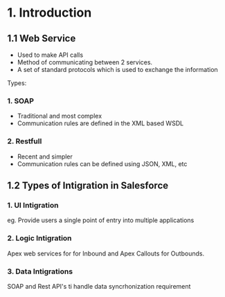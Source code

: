 # 1. Introduction

## 1.1 Web Service

- Used to make API calls
- Method of communicating between 2 services.
- A set of standard protocols which is used to exchange the information

Types:

### 1. SOAP

- Traditional and most complex
- Communication rules are defined in the XML based WSDL

### 2. Restfull

- Recent and simpler
- Communication rules can be defined using JSON, XML, etc

## 1.2 Types of Intigration in Salesforce

### 1. UI Intigration

eg. Provide users a single point of entry into multiple applications

### 2. Logic Intigration

Apex web services for for Inbound and Apex Callouts for Outbounds.

### 3. Data Intigrations

SOAP and Rest API's ti handle data syncrhonization requirement
